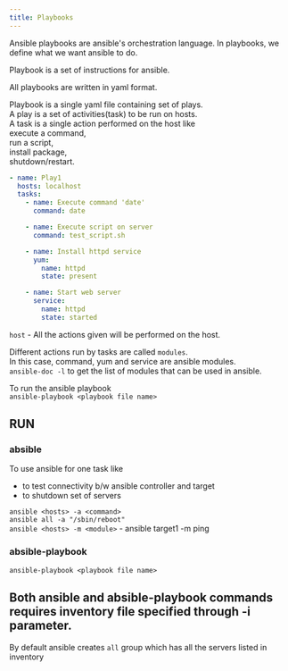 ```yaml
---
title: Playbooks
---
```


Ansible playbooks are ansible's orchestration language. 
In playbooks, we define what we want ansible to do.   

Playbook is a set of instructions for ansible.   

All playbooks are written in yaml format.  

Playbook is a single yaml file containing set of plays.  
A play is a set of activities(task) to be run on hosts.   
A task is a single action performed on the host like   
execute a command,   
run a script,  
install package,   
shutdown/restart.  

```yaml
- name: Play1
  hosts: localhost
  tasks:
    - name: Execute command 'date'
      command: date

    - name: Execute script on server
      command: test_script.sh

    - name: Install httpd service
      yum: 
        name: httpd
        state: present

    - name: Start web server
      service:
        name: httpd
        state: started
```

`host` - All the actions given will be performed on the host.  

Different actions run by tasks are called `modules`.  
In this case, command, yum and service are ansible modules.  
`ansible-doc -l` to get the list of modules that can be used in ansible.  

To run the ansible playbook   
`ansible-playbook <playbook file name>`   

## RUN

### absible  

To use ansible for one task like  
* to test connectivity b/w ansible controller and target
* to shutdown set of servers

`ansible <hosts> -a <command>`   
`ansible all -a "/sbin/reboot"`  
`ansible <hosts> -m <module>` - ansible target1 -m ping

### absible-playbook

`ansible-playbook <playbook file name>` 

Both ansible and absible-playbook commands requires inventory file specified through -i parameter.  
---

By default ansible creates `all` group which has all the servers listed in inventory 

